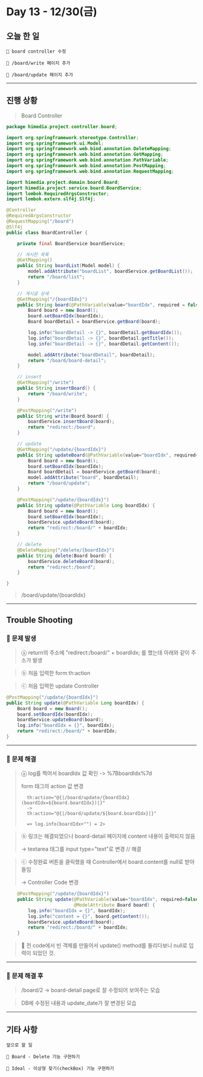 # Day 13 - 12/30(금)

## 오늘 한 일

```
🎈 board controller 수정

🎈 /board/write 페이지 추가

🎈 /board/update 페이지 추가
```

---

## 진행 상황

> Board Controller

```java
package himedia.project.controller.board;

import org.springframework.stereotype.Controller;
import org.springframework.ui.Model;
import org.springframework.web.bind.annotation.DeleteMapping;
import org.springframework.web.bind.annotation.GetMapping;
import org.springframework.web.bind.annotation.PathVariable;
import org.springframework.web.bind.annotation.PostMapping;
import org.springframework.web.bind.annotation.RequestMapping;

import himedia.project.domain.board.Board;
import himedia.project.service.board.BoardService;
import lombok.RequiredArgsConstructor;
import lombok.extern.slf4j.Slf4j;

@Controller
@RequiredArgsConstructor
@RequestMapping("/board")
@Slf4j
public class BoardController {

	private final BoardService boardService;

	// 게시판 목록
	@GetMapping()
	public String boardList(Model model) {
		model.addAttribute("boardList", boardService.getBoardList());
		return "/board/list";
	}

	// 게시글 상세
	@GetMapping("/{boardIdx}")
	public String board(@PathVariable(value="boardIdx", required = false) Long boardIdx, Model model) {
		Board board = new Board();
		board.setBoardIdx(boardIdx);
		Board boardDetail = boardService.getBoard(board);

		log.info("boardDetail -> {}", boardDetail.getBoardIdx());
		log.info("boardDetail -> {}", boardDetail.getTitle());
		log.info("boardDetail -> {}", boardDetail.getContent());

		model.addAttribute("boardDetail", boardDetail);
		return "/board/board-detail";
	}

	// insert
	@GetMapping("/write")
	public String insertBoard() {
		return "/board/write";
	}

	@PostMapping("/write")
	public String write(Board board) {
		boardService.insertBoard(board);
		return "redirect:/board";
	}

	// update
	@GetMapping("/update/{boardIdx}")
	public String updateBoard(@PathVariable(value="boardIdx", required=false) Long boardIdx, Model model) {
		Board board = new Board();
		board.setBoardIdx(boardIdx);
		Board boardDetail = boardService.getBoard(board);
		model.addAttribute("board", boardDetail);
		return "/board/update";
	}

	@PostMapping("/update/{boardIdx}")
	public String update(@PathVariable Long boardIdx) {
		Board board = new Board();
		board.setBoardIdx(boardIdx);
		boardService.updateBoard(board);
		return "redirect:/board/" + boardIdx;
	}

	// delete
	@DeleteMapping("/delete/{boardIdx}")
	public String delete(Board board) {
		boardService.deleteBoard(board);
		return "redirect:/board";
	}

}

```

> /board/update/{boardIdx}

<!-- Image 4 -->

---

## Trouble Shooting

### 📌 문제 발생

> ⓐ return의 주소에 "redirect:/board/" + boardIdx; 를 했는데 아래와 같이 주소가 발생

<!-- Image 3 -->

> ⓑ 처음 입력한 form th:action

<!-- Image 2 -->

> ⓒ 처음 입력한 update Controller

```java
@PostMapping("/update/{boardIdx}")
public String update(@PathVariable Long boardIdx) {
    Board board = new Board();
    board.setBoardIdx(boardIdx);
    boardService.updateBoard(board);
    log.info("boardIdx = {}", boardIdx);
    return "redirect:/board/" + boardIdx;
}
```

---

### 📌 문제 해결

> ⓐ log를 찍어서 boardIdx 값 확인 -> %7BboardIdx%7d
>
> form 태그의 action 값 변경
>
>       th:action="@{|/board/update/{boardIdx}(boardIdx=${board.boardIdx})|}"
>       ->
>       th:action="@{|/board/update/${board.boardIdx}|}"
>
>       => log.info(boardIdx+"") = 2>

> ⓑ 링크는 해결되었으나 board-detail 페이지에 content 내용이 출력되지 않음
>
> -> textarea 태그를 input type="text"로 변경 // 해결

> ⓒ 수정완료 버튼을 클릭했을 때 Controller에서 board.content를 null로 받아들임
>
> -> Controller Code 변경

```java
    @PostMapping("/update/{boardIdx}")
	public String update(@PathVariable(value="boardIdx", required=false) Long boardIdx,
						 @ModelAttribute Board board) {
		log.info("boardIdx = {}", boardIdx);
		log.info("content = {}", board.getContent());
		boardService.updateBoard(board);
		return "redirect:/board/" + boardIdx;
	}
```

> 🎈 전 code에서 빈 객체를 만들어서 update() method를 돌리다보니 null로 입력이 되었던 것.

---

### 📌 문제 해결 후

> /board/2 -> board-detail page로 잘 수정되어 보여주는 모습

<!-- Image 5 -->

> DB에 수정된 내용과 update_date가 잘 변경된 모습

<!-- Image 6 -->

---

## 기타 사항

```
앞으로 할 일

🎈 Board - Delete 기능 구현하기

🎈 Ideal - 이상형 찾기(checkBox) 기능 구현하기
```
